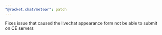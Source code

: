 ```yaml
---
"@rocket.chat/meteor": patch
---
```


Fixes issue that caused the livechat appearance form not be able to submit on CE servers
